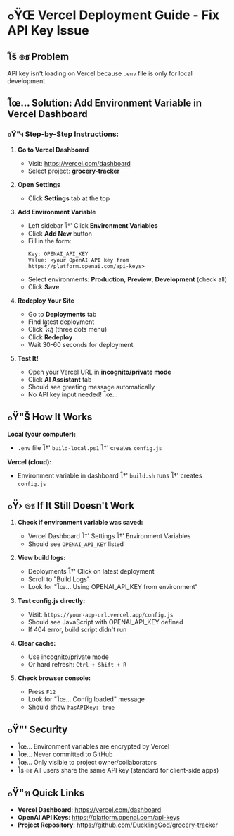 # ๐ŸŒ Vercel Deployment Guide - Fix API Key Issue

## โš ๏ธ Problem
API key isn't loading on Vercel because `.env` file is only for local development.

## โœ… Solution: Add Environment Variable in Vercel Dashboard

### ๐Ÿ"ง Step-by-Step Instructions:

1. **Go to Vercel Dashboard**
   - Visit: https://vercel.com/dashboard
   - Select project: **grocery-tracker**

2. **Open Settings**
   - Click **Settings** tab at the top

3. **Add Environment Variable**
   - Left sidebar โ†' Click **Environment Variables**
   - Click **Add New** button
   - Fill in the form:
     ```
     Key: OPENAI_API_KEY
     Value: <your OpenAI API key from https://platform.openai.com/api-keys>
     ```
   - Select environments: **Production**, **Preview**, **Development** (check all)
   - Click **Save**

4. **Redeploy Your Site**
   - Go to **Deployments** tab
   - Find latest deployment
   - Click **โ‹ฎ** (three dots menu)
   - Click **Redeploy**
   - Wait 30-60 seconds for deployment

5. **Test It!**
   - Open your Vercel URL in **incognito/private mode**
   - Click **AI Assistant** tab
   - Should see greeting message automatically
   - No API key input needed! โœ…

## ๐Ÿ"Š How It Works

**Local (your computer):**
- `.env` file โ†' `build-local.ps1` โ†' creates `config.js`

**Vercel (cloud):**
- Environment variable in dashboard โ†' `build.sh` runs โ†' creates `config.js`

## ๐Ÿ› ๏ธ If It Still Doesn't Work

1. **Check if environment variable was saved:**
   - Vercel Dashboard โ†' Settings โ†' Environment Variables
   - Should see `OPENAI_API_KEY` listed

2. **View build logs:**
   - Deployments โ†' Click on latest deployment
   - Scroll to "Build Logs"
   - Look for "โœ… Using OPENAI_API_KEY from environment"

3. **Test config.js directly:**
   - Visit: `https://your-app-url.vercel.app/config.js`
   - Should see JavaScript with OPENAI_API_KEY defined
   - If 404 error, build script didn't run

4. **Clear cache:**
   - Use incognito/private mode
   - Or hard refresh: `Ctrl + Shift + R`

5. **Check browser console:**
   - Press `F12`
   - Look for "โœ… Config loaded" message
   - Should show `hasAPIKey: true`

## ๐Ÿ"' Security

- โœ… Environment variables are encrypted by Vercel
- โœ… Never committed to GitHub
- โœ… Only visible to project owner/collaborators
- โš ๏ธ All users share the same API key (standard for client-side apps)

## ๐Ÿ"ฑ Quick Links

- **Vercel Dashboard**: https://vercel.com/dashboard
- **OpenAI API Keys**: https://platform.openai.com/api-keys
- **Project Repository**: https://github.com/DucklingGod/grocery-tracker
